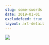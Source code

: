 ```yaml
---
slug: some-swords
date: 2019-01-01
excludefeed: true
layout: art-detail
---
```

![](/art/some-swords.webp)
